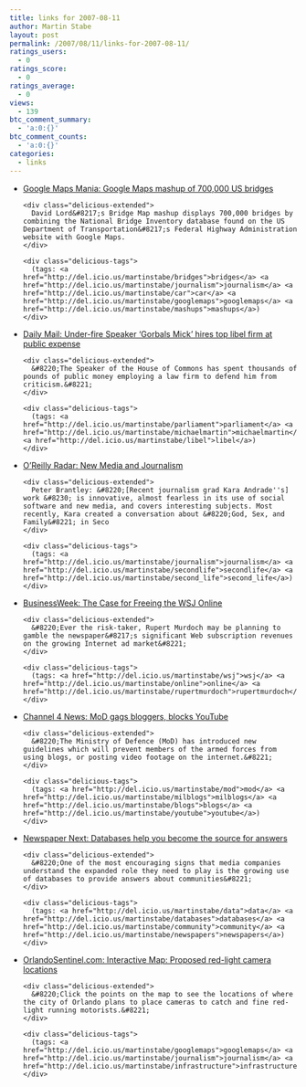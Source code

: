 ```yaml
---
title: links for 2007-08-11
author: Martin Stabe
layout: post
permalink: /2007/08/11/links-for-2007-08-11/
ratings_users:
  - 0
ratings_score:
  - 0
ratings_average:
  - 0
views:
  - 139
btc_comment_summary:
  - 'a:0:{}'
btc_comment_counts:
  - 'a:0:{}'
categories:
  - links
---
```

<ul class="delicious">
  <li>
    <div class="delicious-link">
      <a href="http://googlemapsmania.blogspot.com/2007/08/google-maps-mashup-of-700000-us-bridges.html">Google Maps Mania: Google Maps mashup of 700,000 US bridges</a>
    </div>
    
    <div class="delicious-extended">
      David Lord&#8217;s Bridge Map mashup displays 700,000 bridges by combining the National Bridge Inventory database found on the US Department of Transportation&#8217;s Federal Highway Administration website with Google Maps.
    </div>
    
    <div class="delicious-tags">
      (tags: <a href="http://del.icio.us/martinstabe/bridges">bridges</a> <a href="http://del.icio.us/martinstabe/journalism">journalism</a> <a href="http://del.icio.us/martinstabe/car">car</a> <a href="http://del.icio.us/martinstabe/googlemaps">googlemaps</a> <a href="http://del.icio.us/martinstabe/mashups">mashups</a>)
    </div>
  </li>
  
  <li>
    <div class="delicious-link">
      <a href="http://www.dailymail.co.uk/pages/live/articles/news/news.html?in_article_id=474380&#038;in_page_id=1766&#038;ito=1490">Daily Mail: Under-fire Speaker &#8216;Gorbals Mick&#8217; hires top libel firm at public expense</a>
    </div>
    
    <div class="delicious-extended">
      &#8220;The Speaker of the House of Commons has spent thousands of pounds of public money employing a law firm to defend him from criticism.&#8221;
    </div>
    
    <div class="delicious-tags">
      (tags: <a href="http://del.icio.us/martinstabe/parliament">parliament</a> <a href="http://del.icio.us/martinstabe/michaelmartin">michaelmartin</a> <a href="http://del.icio.us/martinstabe/libel">libel</a>)
    </div>
  </li>
  
  <li>
    <div class="delicious-link">
      <a href="http://radar.oreilly.com/archives/2007/08/new_media_journ_1.html">O&#8217;Reilly Radar: New Media and Journalism</a>
    </div>
    
    <div class="delicious-extended">
      Peter Brantley: &#8220;[Recent journalism grad Kara Andrade''s] work &#8230; is innovative, almost fearless in its use of social software and new media, and covers interesting subjects. Most recently, Kara created a conversation about &#8220;God, Sex, and Family&#8221; in Seco
    </div>
    
    <div class="delicious-tags">
      (tags: <a href="http://del.icio.us/martinstabe/journalism">journalism</a> <a href="http://del.icio.us/martinstabe/secondlife">secondlife</a> <a href="http://del.icio.us/martinstabe/second_life">second_life</a>)
    </div>
  </li>
  
  <li>
    <div class="delicious-link">
      <a href="http://www.businessweek.com/technology/content/aug2007/tc20070810_305348.htm?chan=top+news_top+news+index_technology">BusinessWeek: The Case for Freeing the WSJ Online</a>
    </div>
    
    <div class="delicious-extended">
      &#8220;Ever the risk-taker, Rupert Murdoch may be planning to gamble the newspaper&#8217;s significant Web subscription revenues on the growing Internet ad market&#8221;
    </div>
    
    <div class="delicious-tags">
      (tags: <a href="http://del.icio.us/martinstabe/wsj">wsj</a> <a href="http://del.icio.us/martinstabe/online">online</a> <a href="http://del.icio.us/martinstabe/rupertmurdoch">rupertmurdoch</a>)
    </div>
  </li>
  
  <li>
    <div class="delicious-link">
      <a href="http://www.channel4.com/news/articles/politics/domestic_politics/mod+gags+bloggers+blocks+youtube/666262">Channel 4 News: MoD gags bloggers, blocks YouTube</a>
    </div>
    
    <div class="delicious-extended">
      &#8220;The Ministry of Defence (MoD) has introduced new guidelines which will prevent members of the armed forces from using blogs, or posting video footage on the internet.&#8221;
    </div>
    
    <div class="delicious-tags">
      (tags: <a href="http://del.icio.us/martinstabe/mod">mod</a> <a href="http://del.icio.us/martinstabe/milblogs">milblogs</a> <a href="http://del.icio.us/martinstabe/blogs">blogs</a> <a href="http://del.icio.us/martinstabe/youtube">youtube</a>)
    </div>
  </li>
  
  <li>
    <div class="delicious-link">
      <a href="http://www.newspapernext.org/2007/08/databases_help_you_become_the.htm">Newspaper Next: Databases help you become the source for answers</a>
    </div>
    
    <div class="delicious-extended">
      &#8220;One of the most encouraging signs that media companies understand the expanded role they need to play is the growing use of databases to provide answers about communities&#8221;
    </div>
    
    <div class="delicious-tags">
      (tags: <a href="http://del.icio.us/martinstabe/data">data</a> <a href="http://del.icio.us/martinstabe/databases">databases</a> <a href="http://del.icio.us/martinstabe/community">community</a> <a href="http://del.icio.us/martinstabe/newspapers">newspapers</a>)
    </div>
  </li>
  
  <li>
    <div class="delicious-link">
      <a href="http://www.orlandosentinel.com/news/local/orange/orl-redlightmap-080907-map,0,980921.htmlstory?coll=orl_home_promo">OrlandoSentinel.com: Interactive Map: Proposed red-light camera locations</a>
    </div>
    
    <div class="delicious-extended">
      &#8220;Click the points on the map to see the locations of where the city of Orlando plans to place cameras to catch and fine red-light running motorists.&#8221;
    </div>
    
    <div class="delicious-tags">
      (tags: <a href="http://del.icio.us/martinstabe/googlemaps">googlemaps</a> <a href="http://del.icio.us/martinstabe/journalism">journalism</a> <a href="http://del.icio.us/martinstabe/infrastructure">infrastructure</a>)
    </div>
  </li>
</ul>